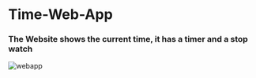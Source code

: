 # Time-Web-App

### The Website shows the current time, it has a timer and a stop watch


![webapp](https://user-images.githubusercontent.com/56762506/172336267-d4c6b6ae-3d50-4d2c-b002-daba3d678ff2.PNG)
